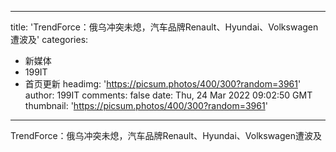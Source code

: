 
---
title: 'TrendForce：俄乌冲突未熄，汽车品牌Renault、Hyundai、Volkswagen遭波及'
categories: 
 - 新媒体
 - 199IT
 - 首页更新
headimg: 'https://picsum.photos/400/300?random=3961'
author: 199IT
comments: false
date: Thu, 24 Mar 2022 09:02:50 GMT
thumbnail: 'https://picsum.photos/400/300?random=3961'
---

<div>   
TrendForce：俄乌冲突未熄，汽车品牌Renault、Hyundai、Volkswagen遭波及  
</div>
            